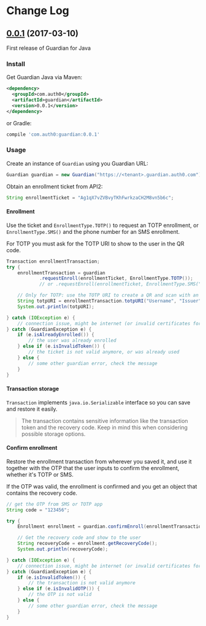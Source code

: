 # Change Log

## [0.0.1](https://github.com/auth0/Guardian.java/tree/0.0.1) (2017-03-10)

First release of Guardian for Java

### Install

Get Guardian Java via Maven:

```xml
<dependency>
  <groupId>com.auth0</groupId>
  <artifactId>guardian</artifactId>
  <version>0.0.1</version>
</dependency>
```

or Gradle:

```gradle
compile 'com.auth0:guardian:0.0.1'
```

### Usage

Create an instance of `Guardian` using you Guardian URL:

```java
Guardian guardian = new Guardian("https://<tenant>.guardian.auth0.com");
```

Obtain an enrollment ticket from API2:

```java
String enrollmentTicket = "Ag1qX7vZVBvyTKhFwrkzaCH2M8vn5b6c";
```

#### Enrollment

Use the ticket and `EnrollmentType.TOTP()` to request an TOTP enrollment, or `EnrollmentType.SMS()` and the phone number
for an SMS enrollment.

For TOTP you must ask for the TOTP URI to show to the user in the QR code.

```java
Transaction enrollmentTransaction;
try {
    enrollmentTransaction = guardian
            .requestEnroll(enrollmentTicket, EnrollmentType.TOTP());
            // or .requestEnroll(enrollmentTicket, EnrollmentType.SMS("+549XXXXXXXX58"));

    // Only for TOTP: use the TOTP URI to create a QR and scan with an app
    String totpURI = enrollmentTransaction.totpURI("Username", "Issuer");
    System.out.println(totpURI);

} catch (IOException e) {
    // connection issue, might be internet (or invalid certificates for example)
} catch (GuardianException e) {
    if (e.isAlreadyEnrolled()) {
        // the user was already enrolled
    } else if (e.isInvalidToken()) {
        // the ticket is not valid anymore, or was already used
    } else {
        // some other guardian error, check the message
    }
}
```

#### Transaction storage

`Transaction` implements `java.io.Serializable` interface so you can save and restore it easily.

> The transaction contains sensitive information like the transaction token and the recovery code. Keep in mind this
> when considering possible storage options.

#### Confirm enrollment

Restore the enrollment transaction from wherever you saved it, and use it together with the OTP that the user inputs to
confirm the enrollment, whether it's TOTP or SMS.

If the OTP was valid, the enrollment is confirmed and you get an object that contains the recovery code.

```java
// get the OTP from SMS or TOTP app
String code = "123456";

try {
    Enrollment enrollment = guardian.confirmEnroll(enrollmentTransaction, code);

    // Get the recovery code and show to the user
    String recoveryCode = enrollment.getRecoveryCode();
    System.out.println(recoveryCode);

} catch (IOException e) {
    // connection issue, might be internet (or invalid certificates for example)
} catch (GuardianException e) {
    if (e.isInvalidToken()) {
        // the transaction is not valid anymore
    } else if (e.isInvalidOTP()) {
        // the OTP is not valid
    } else {
        // some other guardian error, check the message
    }
}
```
